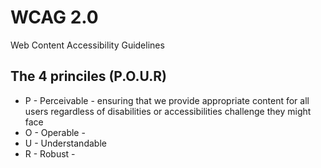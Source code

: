 # WCAG 2.0
Web Content Accessibility Guidelines


## The 4 princiles (P.O.U.R)
- P - Perceivable - ensuring that we provide appropriate content for all users regardless of disabilities or accessibilities challenge they might face
- O - Operable - 
- U - Understandable
- R - Robust -